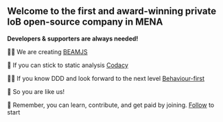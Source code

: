 ## Welcome to the first and award-winning private IoB open-source company in MENA

**Developers & supporters are always needed!**

🙋‍♀️ We are creating [BEAMJS](https://github.com/QuaNode/beamjs)

🌈 If you can stick to static analysis [Codacy](https://docs.codacy.com/repositories/repository-dashboard/)

👩‍💻 If you know DDD and look forward to the next level [Behaviour-first](https://github.com/QuaNode/backend-js/wiki/Behavior-first-design)

🍿 So you are like us!

🧙 Remember, you can learn, contribute, and get paid by joining. [Follow](https://github.com/quanode/beamjs/subscription) to start
